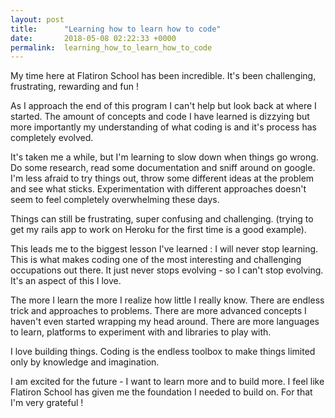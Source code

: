 ```yaml
---
layout: post
title:      "Learning how to learn how to code"
date:       2018-05-08 02:22:33 +0000
permalink:  learning_how_to_learn_how_to_code
---
```



My time here at Flatiron School has been incredible. It's been challenging, frustrating, rewarding and fun ! 

As I approach the end of this program I can't help but look back at where I started. The amount of concepts and code I have learned is dizzying but more importantly my understanding of what coding is and it's process has completely evolved. 

It's taken me a while, but I'm learning to slow down when things go wrong. Do some research, read some documentation and sniff around on google. I'm less afraid to try things out, throw some different ideas at the problem and see what sticks. Experimentation with different approaches doesn't seem to feel completely overwhelming these days. 

Things can still be frustrating, super confusing and challenging. (trying to get my rails app to work on Heroku for the first time is a good example). 

This leads me to the biggest lesson I've learned : I will never stop learning. 
This is what makes coding one of the most interesting and challenging occupations out there. It just never stops evolving - so I can't stop evolving.  It's an aspect of this I love. 

The more I learn the more I realize how little I really know. There are endless trick and approaches to problems. There are more advanced concepts I haven't even started wrapping my head around.  There are more languages to learn, platforms to experiment with and libraries to play with. 

I love building things. Coding is the endless toolbox to make things limited only by knowledge and imagination. 

I am excited for the future - I want to learn more and to build more. I feel like Flatiron School has given me the foundation I needed to build on. For that I'm very grateful !




